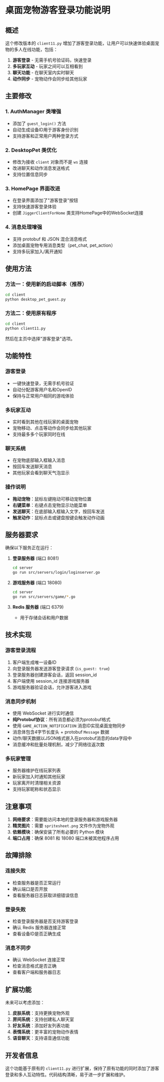 # 桌面宠物游客登录功能说明

## 概述

这个修改版本的 `client11.py` 增加了游客登录功能，让用户可以快速体验桌面宠物的多人在线功能，包括：

1. **游客登录** - 无需手机号验证码，快速登录
2. **多玩家互动** - 玩家之间可以互相看到
3. **聊天功能** - 在聊天室内实时聊天
4. **动作同步** - 宠物动作会同步给其他玩家

## 主要修改

### 1. AuthManager 类增强
- 添加了 `guest_login()` 方法
- 自动生成设备ID用于游客身份识别
- 支持游客和正常用户两种登录方式

### 2. DesktopPet 类优化
- 修改为接收 `client` 对象而不是 `ws` 连接
- 改进聊天和动作消息发送格式
- 支持位置信息同步

### 3. HomePage 界面改进
- 在登录界面添加了"游客登录"按钮
- 支持快速游客登录体验
- 创建 `JiggerClientForHome` 类支持HomePage中的WebSocket连接

### 4. 消息处理增强
- 支持 protobuf 和 JSON 混合消息格式
- 添加桌面宠物专用消息类型（pet_chat, pet_action）
- 支持多玩家加入/离开通知

## 使用方法

### 方法一：使用新的启动脚本（推荐）
```bash
cd client
python desktop_pet_guest.py
```

### 方法二：使用原有程序
```bash
cd client
python client11.py
```
然后在主页中选择"游客登录"选项。

## 功能特性

### 游客登录
- 一键快速登录，无需手机号验证
- 自动分配游客用户名和OpenID
- 保持与正常用户相同的游戏体验

### 多玩家互动
- 实时看到其他在线玩家的桌面宠物
- 宠物移动、点击等动作会同步给其他玩家
- 支持最多多个玩家同时在线

### 聊天系统
- 在宠物底部输入框输入消息
- 按回车发送聊天消息
- 其他玩家会看到聊天气泡显示

### 操作说明
- **拖动宠物**：鼠标左键拖动可移动宠物位置
- **右键菜单**：右键点击宠物显示功能菜单
- **发送聊天**：在底部输入框输入文字，按回车发送
- **触发动作**：鼠标点击或键盘按键会触发动作动画

## 服务器要求

确保以下服务正在运行：

1. **登录服务器** (端口 8081)
   ```bash
   cd server
   go run src/servers/login/loginserver.go
   ```

2. **游戏服务器** (端口 18080)
   ```bash
   cd server
   go run src/servers/game/*.go
   ```

3. **Redis 服务器** (端口 6379)
   - 用于存储会话和用户数据

## 技术实现

### 游客登录流程
1. 客户端生成唯一设备ID
2. 向登录服务器发送游客登录请求 (`is_guest: true`)
3. 登录服务器创建游客会话，返回 session_id
4. 客户端使用 session_id 连接游戏服务器
5. 游戏服务器验证会话，允许游客进入游戏

### 消息同步机制
- 使用 WebSocket 进行实时通信
- **纯Protobuf协议**：所有消息都必须为protobuf格式
- 使用 `GAME_ACTION_NOTIFICATION` 消息ID实现桌面宠物同步
- 消息体包含4字节长度头 + protobuf `Message` 数据
- 动作/聊天数据以JSON格式嵌入在protobuf消息的data字段中
- 消息缓冲和批量处理机制，减少了网络往返次数

### 多玩家管理
- 服务器维护在线玩家列表
- 新玩家加入时通知其他玩家
- 玩家离开时清理相关资源
- 支持玩家昵称和状态显示

## 注意事项

1. **网络要求**：需要能访问本地的登录服务器和游戏服务器
2. **精灵图片**：需要 `spritesheet.png` 文件作为宠物外观
3. **依赖模块**：确保安装了所有必要的 Python 模块
4. **端口占用**：确保 8081 和 18080 端口未被其他程序占用

## 故障排除

### 连接失败
- 检查服务器是否正常运行
- 确认端口是否开放
- 查看服务器日志获取详细错误信息

### 登录失败
- 检查登录服务器是否支持游客登录
- 确认 Redis 服务器连接正常
- 查看设备ID是否正确生成

### 消息不同步
- 确认 WebSocket 连接正常
- 检查消息格式是否正确
- 查看客户端和服务器日志

## 扩展功能

未来可以考虑添加：

1. **皮肤系统**：支持更换宠物外观
2. **房间系统**：支持创建私人聊天室
3. **好友系统**：添加好友列表功能
4. **表情系统**：更丰富的宠物动作表情
5. **语音聊天**：支持语音通信功能

## 开发者信息

这个功能基于原有的 `client11.py` 进行扩展，保持了原有功能的同时添加了游客登录和多人互动特性。代码结构清晰，易于进一步扩展和维护。